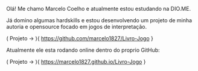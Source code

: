 Olá! Me chamo Marcelo Coelho e atualmente estou estudando na DIO.ME.

Já domino algumas hardskills e estou desenvolvendo um projeto de minha autoria e opensource focado em jogos de interpretação.

   ( Projeto -> ){ https://github.com/marcelo1827/Livro-Jogo }

Atualmente ele esta rodando online dentro do proprio GitHub:

  ( Projeto -> ){ https://marcelo1827.github.io/Livro-Jogo }
